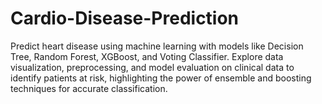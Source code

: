 # Cardio-Disease-Prediction
Predict heart disease using machine learning with models like Decision Tree, Random Forest, XGBoost, and Voting Classifier. Explore data visualization, preprocessing, and model evaluation on clinical data to identify patients at risk, highlighting the power of ensemble and boosting techniques for accurate classification.

